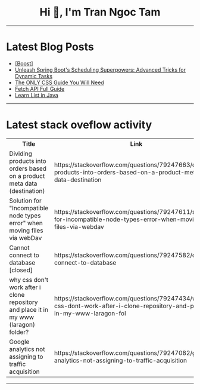 <h1 align="center">Hi 👋, I'm Tran Ngoc Tam</h1>

---

# Latest Blog Posts 
<!-- BLOG-POST-LIST:START -->
- [[Boost]](https://dev.to/rym_michaut/-4loi)
- [Unleash Spring Boot&#39;s Scheduling Superpowers: Advanced Tricks for Dynamic Tasks](https://dev.to/aaravjoshi/unleash-spring-boots-scheduling-superpowers-advanced-tricks-for-dynamic-tasks-21h5)
- [The ONLY CSS Guide You Will Need](https://dev.to/technoph1le/the-only-css-guide-you-will-need-1mb7)
- [Fetch API Full Guide](https://dev.to/harshm03/fetch-api-full-guide-582m)
- [Learn List in Java](https://dev.to/sarthaksachdeva90/what-is-stack-in-dsa-3160)
<!-- BLOG-POST-LIST:END -->

---

# Latest stack oveflow activity
<table>
  <tr><th>Title</th><th>Link</th></tr>
  <!-- STACKOVERFLOW:START --><tr><td>Dividing products into orders based on a product meta data &lpar;destination&rpar;</td><td>https://stackoverflow.com/questions/79247663/dividing-products-into-orders-based-on-a-product-meta-data-destination</td></tr><tr><td>Solution for &quot;Incompatible node types error&quot; when moving files via webDav</td><td>https://stackoverflow.com/questions/79247611/solution-for-incompatible-node-types-error-when-moving-files-via-webdav</td></tr><tr><td>Cannot connect to database [closed]</td><td>https://stackoverflow.com/questions/79247582/cannot-connect-to-database</td></tr><tr><td>why css don&#39;t work after i clone repository and place it in my www &lpar;laragon&rpar; folder?</td><td>https://stackoverflow.com/questions/79247434/why-css-dont-work-after-i-clone-repository-and-place-it-in-my-www-laragon-fol</td></tr><tr><td>Google analytics not assigning to traffic acquisition</td><td>https://stackoverflow.com/questions/79247082/google-analytics-not-assigning-to-traffic-acquisition</td></tr><!-- STACKOVERFLOW:END -->
</table>

---


